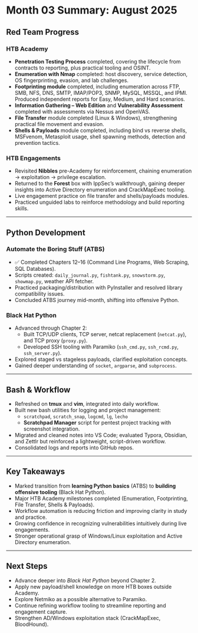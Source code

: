 # Month 03 Summary: August 2025

## Red Team Progress

### HTB Academy
- **Penetration Testing Process** completed, covering the lifecycle from contracts to reporting, plus practical tooling and OSINT.  
- **Enumeration with Nmap** completed: host discovery, service detection, OS fingerprinting, evasion, and lab challenges.  
- **Footprinting module** completed, including enumeration across FTP, SMB, NFS, DNS, SMTP, IMAP/POP3, SNMP, MySQL, MSSQL, and IPMI. Produced independent reports for Easy, Medium, and Hard scenarios.  
- **Information Gathering – Web Edition** and **Vulnerability Assessment** completed with assessments via Nessus and OpenVAS.  
- **File Transfer** module completed (Linux & Windows), strengthening practical file movement and evasion.  
- **Shells & Payloads** module completed, including bind vs reverse shells, MSFvenom, Metasploit usage, shell spawning methods, detection and prevention tactics.  

### HTB Engagements
- Revisited **Nibbles** pre-Academy for reinforcement, chaining enumeration → exploitation → privilege escalation.  
- Returned to the **Forest** box with IppSec’s walkthrough, gaining deeper insights into Active Directory enumeration and CrackMapExec tooling.  
- Live engagement practice on file transfer and shells/payloads modules.  
- Practiced unguided labs to reinforce methodology and build reporting skills.  

---

## Python Development

### Automate the Boring Stuff (ATBS)
- ✅ Completed Chapters 12–16 (Command Line Programs, Web Scraping, SQL Databases).  
- Scripts created: `daily_journal.py`, `fishtank.py`, `snowstorm.py`, `showmap.py`, weather API fetcher.  
- Practiced packaging/distribution with PyInstaller and resolved library compatibility issues.  
- Concluded ATBS journey mid-month, shifting into offensive Python.  

### Black Hat Python
- Advanced through Chapter 2:  
  - Built TCP/UDP clients, TCP server, netcat replacement (`netcat.py`), and TCP proxy (`proxy.py`).  
  - Developed SSH tooling with Paramiko (`ssh_cmd.py`, `ssh_rcmd.py`, `ssh_server.py`).  
- Explored staged vs stageless payloads, clarified exploitation concepts.  
- Gained deeper understanding of `socket`, `argparse`, and `subprocess`.  

---

## Bash & Workflow
- Refreshed on **tmux** and **vim**, integrated into daily workflow.  
- Built new bash utilities for logging and project management:  
  - `scratchpad`, `scratch_snap`, `logcmd`, `lg`, `lecho`  
  - **Scratchpad Manager** script for pentest project tracking with screenshot integration.  
- Migrated and cleaned notes into VS Code; evaluated Typora, Obsidian, and Zettlr but reinforced a lightweight, script-driven workflow.  
- Consolidated logs and reports into GitHub repos.  

---

## Key Takeaways
- Marked transition from **learning Python basics** (ATBS) to **building offensive tooling** (Black Hat Python).  
- Major HTB Academy milestones completed (Enumeration, Footprinting, File Transfer, Shells & Payloads).  
- Workflow automation is reducing friction and improving clarity in study and practice.  
- Growing confidence in recognizing vulnerabilities intuitively during live engagements.  
- Stronger operational grasp of Windows/Linux exploitation and Active Directory enumeration.  

---

## Next Steps
- Advance deeper into *Black Hat Python* beyond Chapter 2.  
- Apply new payload/shell knowledge on more HTB boxes outside Academy.  
- Explore Netmiko as a possible alternative to Paramiko.  
- Continue refining workflow tooling to streamline reporting and engagement capture.  
- Strengthen AD/Windows exploitation stack (CrackMapExec, BloodHound).  
